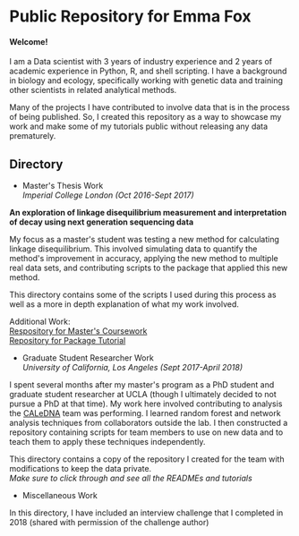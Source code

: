 # Public Repository for Emma Fox

#### Welcome!

I am a Data scientist with 3 years of industry experience and 2 years of academic experience in Python, R, and shell scripting. I have a background in biology and ecology, specifically working with genetic data and training other scientists in related analytical methods.  

Many of the projects I have contributed to involve data that is in the process of being published. So, I created this repository as a way to showcase my work and make some of my tutorials public without releasing any data prematurely. 

## Directory
* Master's Thesis Work  
_Imperial College London (Oct 2016-Sept 2017)_  

__An exploration of linkage disequilibrium measurement and interpretation of decay using next generation sequencing data__  

My focus as a master's student was testing a new method for calculating linkage disequilibrium. This involved simulating data to quantify the method's improvement in accuracy, applying the new method to multiple real data sets, and contributing scripts to the package that applied this new method.  

This directory contains some of the scripts I used during this process as well as a more in depth explanation of what my work involved.  

Additional Work:  
[Respository for Master's Coursework](https://bitbucket.org/EAF16/cmeecoursework/src)  
[Repository for Package Tutorial](https://github.com/EFox16/ngsLD-Tutorial)  

* Graduate Student Researcher Work  
_University of California, Los Angeles (Sept 2017-April 2018)_  

I spent several months after my master's program as a PhD student and graduate student researcher at UCLA (though I ultimately decided to not pursue a PhD at that time). My work here involved contributing to analysis the [CALeDNA](http://www.ucedna.com/) team was performing. I learned random forest and network analysis techniques from collaborators outside the lab. I then constructed a repository containing scripts for team members to use on new data and to teach them to apply these techniques independently.  

This directory contains a copy of the repository I created for the team with modifications to keep the data private.    
_Make sure to click through and see all the READMEs and tutorials_

* Miscellaneous Work

In this directory, I have included an interview challenge that I completed in 2018 (shared with permission of the challenge author)